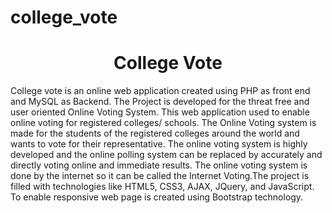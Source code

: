 # college_vote
<h1 align="center">College Vote</h1>
<p>College vote is an online web application created using PHP as front end and MySQL as 
Backend. The Project is developed for the threat free and user oriented Online Voting 
System. This web application used to enable online voting for registered colleges/ schools. 
The Online Voting system is made for the students of the registered colleges around the 
world and wants to vote for their representative. The online voting system is highly 
developed and the online polling system can be replaced by accurately and directly voting 
online and immediate results. The online voting system is done by the internet so it can be 
called the Internet Voting.The project is filled with technologies like HTML5, CSS3, AJAX, 
JQuery, and JavaScript. To enable responsive web page is created using Bootstrap 
technology.</p>
